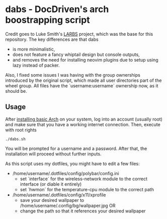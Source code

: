 # dabs - DocDriven's arch boostrapping script

Credit goes to Luke Smith's [LARBS](https://github.com/LukeSmithxyz/LARBS) project, which was the base for this repository. The key differences are that dabs
* is more minimalistic,
* does not feature a fancy whiptail design but console outputs,
* and removes the need for installing neovim plugins due to
setup using lazy instead of packer.

Also, I fixed some issues I was having with the group ownerships introduced by the original script, which made all user directories part of the wheel group. All files have the ´username:username´ ownership now, as it should be.

## Usage

After [installing basic Arch](https://wiki.archlinux.org/title/Installation_guide) on your system, log into an account (usually root) and make sure that you have a working internet connection. Then, execute with root rights

    ./dabs.sh

You will be prompted for a username and a password. After that, the installation will proceed without further inputs.

As this script uses my dotfiles, you might have to edit a few files:
* /home/username/.dotfiles/config/polybar/config.ini
  * set ´interface´ for the wireless-network module to the correct interface (or diable it entirely)
  * set ´hwmon´ for the temperature-cpu module to the correct path
* /home/username/.dotfiles/config/x11/xprofile
  * save your desired wallpaper to /home/username/.config/bg/wallpaper.jpg OR
  * change the path so that it references your desired wallpaper

